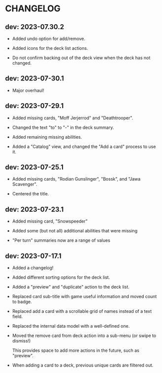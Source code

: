 # CHANGELOG

## dev: 2023-07.30.2

- Added undo option for add/remove.

- Added icons for the deck list actions.

- Do not confirm backing out of the deck view when the deck has not changed.

## dev: 2023-07-30.1

- Major overhaul!

## dev: 2023-07-29.1

- Added missing cards, "Moff Jerjerrod" and "Deathtrooper".

- Changed the text "to" to "-" in the deck summary.

- Added remaining missing abilities.

- Added a "Catalog" view, and changed the "Add a card" process to use it.

## dev: 2023-07-25.1

- Added missing cards, "Rodian Gunslinger", "Bossk", and "Jawa Scavenger".

- Centered the title.

## dev: 2023-07-23.1

- Added missing card, "Snowspeeder"

- Added some (but not all) additional abilities that were missing

- "Per turn" summaries now are a range of values

## dev: 2023-07-17.1

- Added a changelog!

- Added different sorting options for the deck list.

- Added a "preview" and "duplicate" action to the deck list.

- Replaced card sub-title with game useful information and moved count to badge.

- Replaced add a card with a scrollable grid of names instead of a text field.

- Replaced the internal data model with a well-defined one.

- Moved the remove card from deck action into a sub-menu (or swipe to dismiss!)

  This provides space to add more actions in the future, such as "preview".

- When adding a card to a deck, previous unique cards are filtered out.
